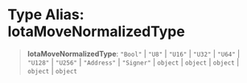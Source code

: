 # Type Alias: IotaMoveNormalizedType

> **IotaMoveNormalizedType**: `"Bool"` \| `"U8"` \| `"U16"` \| `"U32"` \| `"U64"` \| `"U128"` \| `"U256"` \| `"Address"` \| `"Signer"` \| `object` \| `object` \| `object` \| `object` \| `object`
